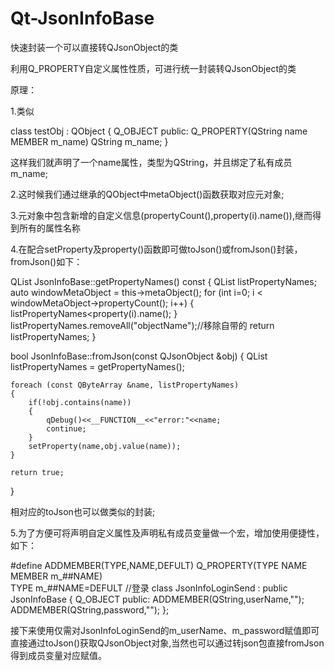 # Qt-JsonInfoBase
快速封装一个可以直接转QJsonObject的类

利用Q_PROPERTY自定义属性性质，可进行统一封装转QJsonObject的类

原理：

1.类似

class testObj : QObject
{
    Q_OBJECT
public:
    Q_PROPERTY(QString name MEMBER m_name)
    QString m_name;
}

这样我们就声明了一个name属性，类型为QString，并且绑定了私有成员m_name;

2.这时候我们通过继承的QObject中metaObject()函数获取对应元对象;

3.元对象中包含新增的自定义信息(propertyCount(),property(i).name()),继而得到所有的属性名称

4.在配合setProperty及property()函数即可做toJson()或fromJson()封装，fromJson()如下：

QList<QByteArray> JsonInfoBase::getPropertyNames() const
{
    QList<QByteArray> listPropertyNames;
    auto windowMetaObject = this->metaObject();
    for (int i=0; i < windowMetaObject->propertyCount(); i++)
    {
        listPropertyNames<<windowMetaObject->property(i).name();
    }
    listPropertyNames.removeAll("objectName");//移除自带的
    return listPropertyNames;
}

bool JsonInfoBase::fromJson(const QJsonObject &obj)
{
    QList<QByteArray> listPropertyNames = getPropertyNames();

    foreach (const QByteArray &name, listPropertyNames)
    {
        if(!obj.contains(name))
        {
            qDebug()<<__FUNCTION__<<"error:"<<name;
            continue;
        }
        setProperty(name,obj.value(name));
    }

    return true;
}

相对应的toJson也可以做类似的封装;

5.为了方便可将声明自定义属性及声明私有成员变量做一个宏，增加使用便捷性，如下：

#define ADDMEMBER(TYPE,NAME,DEFULT) Q_PROPERTY(TYPE NAME MEMBER m_##NAME) \
                             TYPE m_##NAME=DEFULT
//登录
class JsonInfoLoginSend : public JsonInfoBase
{
    Q_OBJECT
public:
    ADDMEMBER(QString,userName,"");
    ADDMEMBER(QString,password,"");
};

接下来使用仅需对JsonInfoLoginSend的m_userName、m_password赋值即可直接通过toJson()获取QJsonObject对象,当然也可以通过转json包直接fromJson得到成员变量对应赋值。


